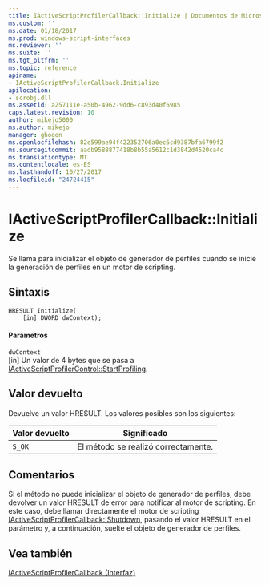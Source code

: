 ```yaml
---
title: IActiveScriptProfilerCallback::Initialize | Documentos de Microsoft
ms.custom: ''
ms.date: 01/18/2017
ms.prod: windows-script-interfaces
ms.reviewer: ''
ms.suite: ''
ms.tgt_pltfrm: ''
ms.topic: reference
apiname:
- IActiveScriptProfilerCallback.Initialize
apilocation:
- scrobj.dll
ms.assetid: a257111e-a50b-4962-9dd6-c893d40f6985
caps.latest.revision: 10
author: mikejo5000
ms.author: mikejo
manager: ghogen
ms.openlocfilehash: 82e599ae94f422352706a0ec6cd9387bfa6799f2
ms.sourcegitcommit: aadb9588877418b8b55a5612c1d3842d4520ca4c
ms.translationtype: MT
ms.contentlocale: es-ES
ms.lasthandoff: 10/27/2017
ms.locfileid: "24724415"
---
```

# <a name="iactivescriptprofilercallbackinitialize"></a>IActiveScriptProfilerCallback::Initialize
Se llama para inicializar el objeto de generador de perfiles cuando se inicie la generación de perfiles en un motor de scripting.  
  
## <a name="syntax"></a>Sintaxis  
  
```  
HRESULT Initialize(  
    [in] DWORD dwContext);  
```  
  
#### <a name="parameters"></a>Parámetros  
 `dwContext`  
 [in] Un valor de 4 bytes que se pasa a [IActiveScriptProfilerControl::StartProfiling](../../winscript/reference/iactivescriptprofilercontrol-startprofiling.md).  
  
## <a name="return-value"></a>Valor devuelto  
 Devuelve un valor HRESULT. Los valores posibles son los siguientes:  
  
|Valor devuelto|Significado|  
|------------------|-------------|  
|`S_OK`|El método se realizó correctamente.|  
  
## <a name="remarks"></a>Comentarios  
 Si el método no puede inicializar el objeto de generador de perfiles, debe devolver un valor HRESULT de error para notificar al motor de scripting. En este caso, debe llamar directamente el motor de scripting [IActiveScriptProfilerCallback::Shutdown](../../winscript/reference/iactivescriptprofilercallback-shutdown.md), pasando el valor HRESULT en el parámetro y, a continuación, suelte el objeto de generador de perfiles.  
  
## <a name="see-also"></a>Vea también  
 [IActiveScriptProfilerCallback (Interfaz)](../../winscript/reference/iactivescriptprofilercallback-interface.md)
